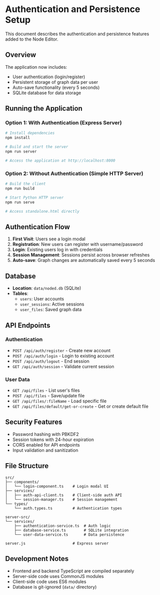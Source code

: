 # Authentication and Persistence Setup

This document describes the authentication and persistence features added to the Node Editor.

## Overview

The application now includes:
- User authentication (login/register)
- Persistent storage of graph data per user
- Auto-save functionality (every 5 seconds)
- SQLite database for data storage

## Running the Application

### Option 1: With Authentication (Express Server)

```bash
# Install dependencies
npm install

# Build and start the server
npm run server

# Access the application at http://localhost:8000
```

### Option 2: Without Authentication (Simple HTTP Server)

```bash
# Build the client
npm run build

# Start Python HTTP server
npm run serve

# Access standalone.html directly
```

## Authentication Flow

1. **First Visit**: Users see a login modal
2. **Registration**: New users can register with username/password
3. **Login**: Existing users log in with credentials
4. **Session Management**: Sessions persist across browser refreshes
5. **Auto-save**: Graph changes are automatically saved every 5 seconds

## Database

- **Location**: `data/noded.db` (SQLite)
- **Tables**:
  - `users`: User accounts
  - `user_sessions`: Active sessions
  - `user_files`: Saved graph data

## API Endpoints

### Authentication
- `POST /api/auth/register` - Create new account
- `POST /api/auth/login` - Login to existing account
- `POST /api/auth/logout` - End session
- `GET /api/auth/session` - Validate current session

### User Data
- `GET /api/files` - List user's files
- `POST /api/files` - Save/update file
- `GET /api/files/:fileName` - Load specific file
- `GET /api/files/default/get-or-create` - Get or create default file

## Security Features

- Password hashing with PBKDF2
- Session tokens with 24-hour expiration
- CORS enabled for API endpoints
- Input validation and sanitization

## File Structure

```
src/
├── components/
│   └── login-component.ts    # Login modal UI
├── services/
│   ├── auth-api-client.ts    # Client-side auth API
│   └── session-manager.ts    # Session management
└── types/
    └── auth.types.ts         # Authentication types

server-src/
└── services/
    ├── authentication-service.ts  # Auth logic
    ├── database-service.ts        # SQLite integration
    └── user-data-service.ts       # Data persistence

server.js                     # Express server
```

## Development Notes

- Frontend and backend TypeScript are compiled separately
- Server-side code uses CommonJS modules
- Client-side code uses ES6 modules
- Database is git-ignored (`data/` directory)
